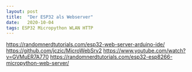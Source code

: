 ```yaml
---
layout: post
title:  "Der ESP32 als Webserver"
date:   2020-10-04
tags: ESP32 Micropython WLAN HTTP
---
```




https://randomnerdtutorials.com/esp32-web-server-arduino-ide/
https://github.com/jczic/MicroWebSrv2 
https://www.youtube.com/watch?v=GVMuER7A770
https://randomnerdtutorials.com/esp32-esp8266-micropython-web-server/